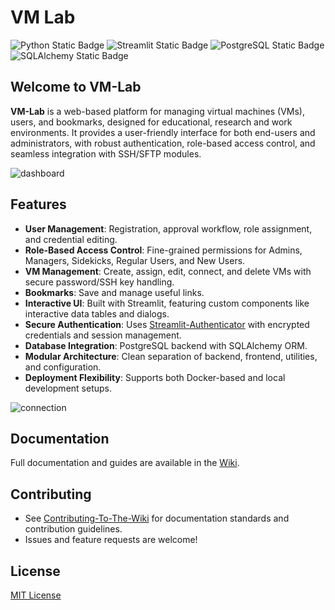 # VM Lab
![Python Static Badge](https://img.shields.io/badge/Python%203.12.9-%233776AB?style=for-the-badge&logo=python&logoColor=%233776AB&labelColor=yellow&link=https%3A%2F%2Fwww.python.org%2Fdownloads%2Frelease%2Fpython-3129%2F)
![Streamlit Static Badge](https://img.shields.io/badge/Streamlit-%23FF4B4B?style=for-the-badge&logo=streamlit&logoColor=%23FF4B4B&labelColor=white&link=https%3A%2F%2Fstreamlit.io%2F)
![PostgreSQL Static Badge](https://img.shields.io/badge/PostgreSQL-%234169E1?style=for-the-badge&logo=postgresql&logoColor=%234169E1&labelColor=lightgray&link=https%3A%2F%2Fwww.sqlalchemy.org%2F)
![SQLAlchemy Static Badge](https://img.shields.io/badge/SQLAlchemy-%23D71F00?style=for-the-badge&logo=sqlalchemy&logoColor=%23D71F00&labelColor=%23768776&link=https%3A%2F%2Fwww.sqlalchemy.org%2F)



## Welcome to VM-Lab

**VM-Lab** is a web-based platform for managing virtual machines (VMs), users, and bookmarks, designed for educational, research and work environments. It provides a user-friendly interface for both end-users and administrators, with robust authentication, role-based access control, and seamless integration with SSH/SFTP modules.

![dashboard](https://github.com/user-attachments/assets/36688f89-b3fd-46c6-8fdf-1191a99470ff)


## Features

- **User Management**: Registration, approval workflow, role assignment, and credential editing.
- **Role-Based Access Control**: Fine-grained permissions for Admins, Managers, Sidekicks, Regular Users, and New Users.
- **VM Management**: Create, assign, edit, connect, and delete VMs with secure password/SSH key handling.
- **Bookmarks**: Save and manage useful links.
- **Interactive UI**: Built with Streamlit, featuring custom components like interactive data tables and dialogs.
- **Secure Authentication**: Uses [Streamlit-Authenticator](https://github.com/mkhorasani/Streamlit-Authenticator) with encrypted credentials and session management.
- **Database Integration**: PostgreSQL backend with SQLAlchemy ORM.
- **Modular Architecture**: Clean separation of backend, frontend, utilities, and configuration.
- **Deployment Flexibility**: Supports both Docker-based and local development setups.

![connection](https://github.com/user-attachments/assets/6d5b63c1-40ef-4ece-a89f-acebe7f8ff09)

## Documentation

Full documentation and guides are available in the [Wiki](https://github.com/isislab-unisa/vm-lab/wiki).


## Contributing

- See [Contributing-To-The-Wiki](https://github.com/isislab-unisa/vm-lab/wiki/Contributing-To-The-Wiki) for documentation standards and contribution guidelines.
- Issues and feature requests are welcome!

## License

[MIT License](LICENSE)
